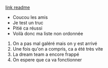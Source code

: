 [link readme](./README.md)

- Coucou les amis 
- Je test un truc 
- Pitié ca réussi 
- Voilà donc ma liste non ordonnée 


1. On a pas mal galéré mais on y est arrivé 
2. Une fois qu'on a compris, ca a été très vite
3. La dream team a encore frappé 
4. On espere que ca va fonctionner 